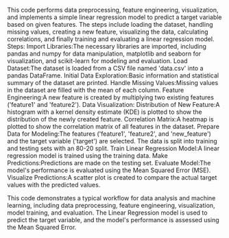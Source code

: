 This code performs data preprocessing, feature engineering, visualization, and implements a simple linear regression model to predict a target variable based on given features. The steps include loading the dataset, handling missing values, creating a new feature, visualizing the data, calculating correlations, and finally training and evaluating a linear regression model.
 Steps:
Import Libraries:The necessary libraries are imported, including pandas and numpy for data manipulation, matplotlib and seaborn for visualization, and scikit-learn for modeling and evaluation.
Load Dataset:The dataset is loaded from a CSV file named 'data.csv' into a pandas DataFrame.
Initial Data Exploration:Basic information and statistical summary of the dataset are printed.
Handle Missing Values:Missing values in the dataset are filled with the mean of each column.
Feature Engineering:A new feature is created by multiplying two existing features ('feature1' and 'feature2').
Data Visualization:
   Distribution of New Feature:A histogram with a kernel density estimate (KDE) is plotted to show the distribution of the newly created feature.
   Correlation Matrix:A heatmap is plotted to show the correlation matrix of all features in the dataset.
Prepare Data for Modeling:The features ('feature1', 'feature2', and 'new_feature') and the target variable ('target') are selected. The data is split into training and testing sets with an 80-20 split.
Train Linear Regression Model:A linear regression model is trained using the training data.
Make Predictions:Predictions are made on the testing set.
Evaluate Model:The model's performance is evaluated using the Mean Squared Error (MSE).
Visualize Predictions:A scatter plot is created to compare the actual target values with the predicted values.

This code demonstrates a typical workflow for data analysis and machine learning, including data preprocessing, feature engineering, visualization, model training, and evaluation. The Linear Regression model is used to predict the target variable, and the model's performance is assessed using the Mean Squared Error.
